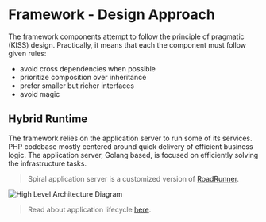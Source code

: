 # Framework - Design Approach

The framework components attempt to follow the principle of pragmatic (KISS) design. Practically, it means that each
the component must follow given rules:

- avoid cross dependencies when possible
- prioritize composition over inheritance
- prefer smaller but richer interfaces
- avoid magic

## Hybrid Runtime

The framework relies on the application server to run some of its services. PHP codebase mostly centered around quick
delivery of efficient business logic. The application server, Golang based, is focused on efficiently solving the
infrastructure tasks.

> Spiral application server is a customized version of [RoadRunner](https://roadrunner.dev).

![High Level Architecture Diagram](https://user-images.githubusercontent.com/796136/64451724-762d0800-d0ed-11e9-8c34-9c054a7bb0bd.png)

> Read about application lifecycle [here](/start/workers.md).
